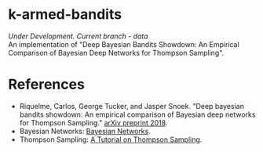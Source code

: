 # k-armed-bandits
*Under Development. Current branch - data*<br>
An implementation of "Deep Bayesian Bandits Showdown: An Empirical Comparison of Bayesian Deep Networks for Thompson Sampling".

# References
* Riquelme, Carlos, George Tucker, and Jasper Snoek. "Deep bayesian bandits showdown: An empirical comparison of Bayesian deep networks for Thompson Sampling." [arXiv preprint 2018](https://arxiv.org/abs/1802.09127).
* Bayesian Networks: [Bayesian Networks](https://medium.com/neuralspace/bayesian-neural-network-series-post-1-need-for-bayesian-networks-e209e66b70b2).
* Thompson Sampling: [A Tutorial on Thompson Sampling](https://arxiv.org/abs/1707.02038).


